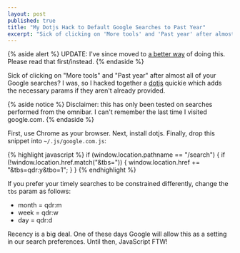 ```yaml
---
layout: post
published: true
title: "My Dotjs Hack to Default Google Searches to Past Year"
excerpt: "Sick of clicking on 'More tools' and 'Past year' after almost all of your Google searches? I was, so I hacked together a dotjs quickie which adds the necessary params if they aren't already provided."
---
```


{% aside alert %}
UPDATE: I've since moved to [a better way](/2011/08/a-better-way-to-get-recency-based-google-searches-in-chrome/) of doing this. Please read that first/instead.
{% endaside %}

Sick of clicking on "More tools" and "Past year" after almost all of your Google searches? I was, so I hacked together a [dotjs][dotjs] quickie which adds the necessary params if they aren't already provided.

{% aside notice %}
Disclaimer: this has only been tested on searches performed from the omnibar. I can't remember the last time I visited google.com.
{% endaside %}

First, use Chrome as your browser. Next, install dotjs. Finally, drop this snippet into `~/.js/google.com.js`:

{% highlight javascript %}
if (window.location.pathname == "/search") {
  if (!window.location.href.match("&tbs=")) {
    window.location.href += "&tbs=qdr:y&tbo=1";
  }
}
{% endhighlight %}

If you prefer your timely searches to be constrained differently, change the `tbs` param as follows:

* month = qdr:m
* week  = qdr:w
* day   = qdr:d

Recency is a big deal. One of these days Google will allow this as a setting in our search preferences. Until then, JavaScript FTW!

[dotjs]:http://defunkt.io/dotjs/
